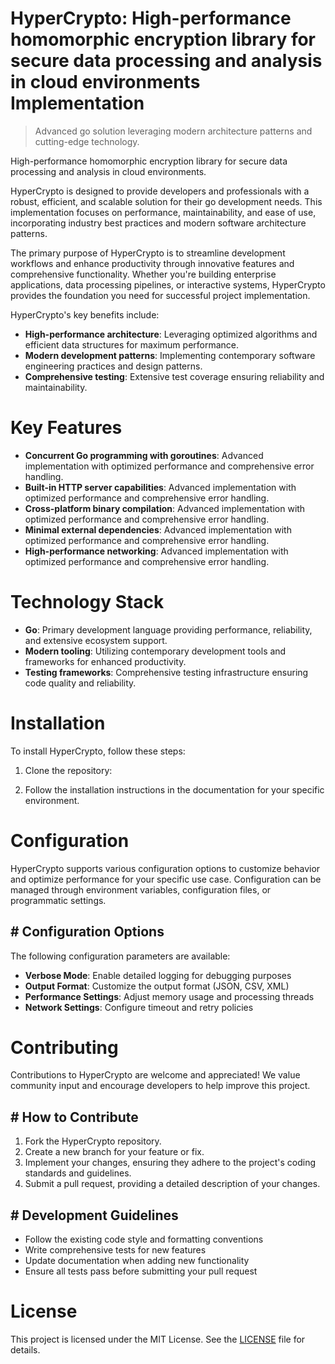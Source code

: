 <!-- fallback_HyperCrypto_20250720122259_80835 -->

# HyperCrypto: High-performance homomorphic encryption library for secure data processing and analysis in cloud environments Implementation
> Advanced go solution leveraging modern architecture patterns and cutting-edge technology.

High-performance homomorphic encryption library for secure data processing and analysis in cloud environments.

HyperCrypto is designed to provide developers and professionals with a robust, efficient, and scalable solution for their go development needs. This implementation focuses on performance, maintainability, and ease of use, incorporating industry best practices and modern software architecture patterns.

The primary purpose of HyperCrypto is to streamline development workflows and enhance productivity through innovative features and comprehensive functionality. Whether you're building enterprise applications, data processing pipelines, or interactive systems, HyperCrypto provides the foundation you need for successful project implementation.

HyperCrypto's key benefits include:

* **High-performance architecture**: Leveraging optimized algorithms and efficient data structures for maximum performance.
* **Modern development patterns**: Implementing contemporary software engineering practices and design patterns.
* **Comprehensive testing**: Extensive test coverage ensuring reliability and maintainability.

# Key Features

* **Concurrent Go programming with goroutines**: Advanced implementation with optimized performance and comprehensive error handling.
* **Built-in HTTP server capabilities**: Advanced implementation with optimized performance and comprehensive error handling.
* **Cross-platform binary compilation**: Advanced implementation with optimized performance and comprehensive error handling.
* **Minimal external dependencies**: Advanced implementation with optimized performance and comprehensive error handling.
* **High-performance networking**: Advanced implementation with optimized performance and comprehensive error handling.

# Technology Stack

* **Go**: Primary development language providing performance, reliability, and extensive ecosystem support.
* **Modern tooling**: Utilizing contemporary development tools and frameworks for enhanced productivity.
* **Testing frameworks**: Comprehensive testing infrastructure ensuring code quality and reliability.

# Installation

To install HyperCrypto, follow these steps:

1. Clone the repository:


2. Follow the installation instructions in the documentation for your specific environment.

# Configuration

HyperCrypto supports various configuration options to customize behavior and optimize performance for your specific use case. Configuration can be managed through environment variables, configuration files, or programmatic settings.

## # Configuration Options

The following configuration parameters are available:

* **Verbose Mode**: Enable detailed logging for debugging purposes
* **Output Format**: Customize the output format (JSON, CSV, XML)
* **Performance Settings**: Adjust memory usage and processing threads
* **Network Settings**: Configure timeout and retry policies

# Contributing

Contributions to HyperCrypto are welcome and appreciated! We value community input and encourage developers to help improve this project.

## # How to Contribute

1. Fork the HyperCrypto repository.
2. Create a new branch for your feature or fix.
3. Implement your changes, ensuring they adhere to the project's coding standards and guidelines.
4. Submit a pull request, providing a detailed description of your changes.

## # Development Guidelines

* Follow the existing code style and formatting conventions
* Write comprehensive tests for new features
* Update documentation when adding new functionality
* Ensure all tests pass before submitting your pull request

# License

This project is licensed under the MIT License. See the [LICENSE](https://github.com/ewhu/HyperCrypto/blob/main/LICENSE) file for details.
